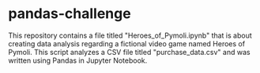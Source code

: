 # pandas-challenge

This repository contains a file titled "Heroes_of_Pymoli.ipynb" that is about creating data analysis regarding a fictional video game named Heroes of Pymoli.  This script analyzes a CSV file titled "purchase_data.csv" and was written using Pandas in Jupyter Notebook. 